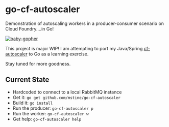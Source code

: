 go-cf-autoscaler
================

Demonstration of autoscaling workers in a producer-consumer scenario on Cloud Foundry....in Go!

[![baby-gopher](https://raw2.github.com/drnic/babygopher-site/gh-pages/images/babygopher-badge.png)](http://www.babygopher.org)

This project is major WIP! I am attempting to port my Java/Spring [cf-autoscaler](https://github.com/cloudfoundry-samples/cf-autoscaler) to Go as a learning exercise.

Stay tuned for more goodness.

Current State
-------------

* Hardcoded to connect to a local RabbitMQ instance
* Get it: `go get github.com/mstine/go-cf-autoscaler`
* Build it: `go install`
* Run the producer: `go-cf-autoscaler p`
* Run the worker: `go-cf-autoscaler w`
* Get help: `go-cf-autoscaler help`
